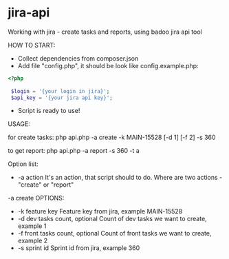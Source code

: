 # jira-api
Working with jira - create tasks and reports, using badoo jira api tool

HOW TO START:

* Collect dependencies from composer.json
* Add file "config.php", it should be look like config.example.php:
```php
<?php
 
 $login = '{your login in jira}';
 $api_key = '{your jira api key}';
```
* Script is ready to use!

USAGE:

for create tasks:
php api.php -a create -k MAIN-15528 [-d 1] [-f 2] -s 360 

to get report:
php api.php -a report -s 360 -t a

Option list:

* -a action     It's an action, that script should to do. Where are two actions - "create" or "report"

-a create OPTIONS:

* -k feature key                    Feature key from jira, example MAIN-15528
* -d dev tasks count, optional      Count of dev tasks we want to create, example 1
* -f front tasks count, optional    Count of front tasks we want to create, example 2
* -s sprint id                      Sprint id from jira, example 360

